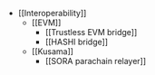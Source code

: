 - [[Interoperability]]
	- [[EVM]]
		- [[Trustless EVM bridge]]
		- [[HASHI bridge]]
	- [[Kusama]]
		- [[SORA parachain relayer]]